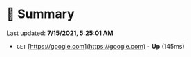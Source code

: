 # 📖 Summary
Last updated: **7/15/2021, 5:25:01 AM**

- `GET` [https://google.com](https://google.com) - **Up** (145ms)
